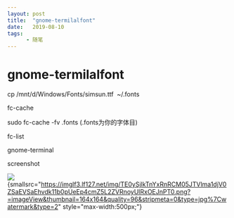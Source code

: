 ```yaml
---
layout: post
title:  "gnome-termilalfont"
date:   2019-08-10
tags:
      - 随笔
---
```


# gnome-termilalfont


cp /mnt/d/Windows/Fonts/simsun.ttf  \~/.fonts

fc-cache

sudo fc-cache -fv .fonts (.fonts为你的字体目)

fc-list



gnome-terminal

screenshot



![](https://imglf3.lf127.net/img/TE0ySjlkTnYxRnRCM05JTVlma1djV0ZSaEVSaEhvdk11b0pUeEp4cmZ5L2ZVRnoyUlRxOEJnPT0.png?=imageView&thumbnail=500x0&quality=96&stripmeta=0&type=jpg%7Cwatermark&type=2){smallsrc="https://imglf3.lf127.net/img/TE0ySjlkTnYxRnRCM05JTVlma1djV0ZSaEVSaEhvdk11b0pUeEp4cmZ5L2ZVRnoyUlRxOEJnPT0.png?=imageView&thumbnail=164x164&quality=96&stripmeta=0&type=jpg%7Cwatermark&type=2"
style="max-width:500px;"}


